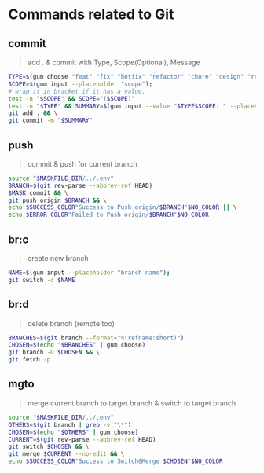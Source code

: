 # Commands related to Git

## commit

> add . & commit with Type, Scope(Optional), Message

```sh
TYPE=$(gum choose "feat" "fix" "hotfix" "refactor" "chore" "design" "revert" "etc") && \
SCOPE=$(gum input --placeholder "scope");
# wrap it in bracket if it has a value.
test -n "$SCOPE" && SCOPE="($SCOPE)"
test -n "$TYPE" && SUMMARY=$(gum input --value "$TYPE$SCOPE: " --placeholder "commit message")
git add . && \
git commit -m "$SUMMARY"
```

## push

> commit & push for current branch

```sh
source "$MASKFILE_DIR/../.env"
BRANCH=$(git rev-parse --abbrev-ref HEAD)
$MASK commit && \
git push origin $BRANCH && \
echo $SUCCESS_COLOR"Success to Push origin/$BRANCH"$NO_COLOR || \
echo $ERROR_COLOR"Failed to Push origin/$BRANCH"$NO_COLOR
```

## br:c

> create new branch

```sh
NAME=$(gum input --placeholder "branch name");
git switch -c $NAME
```

## br:d

> delete branch (remote too)

```sh
BRANCHES=$(git branch --format="%(refname:short)")
CHOSEN=$(echo "$BRANCHES" | gum choose)
git branch -D $CHOSEN && \
git fetch -p
```

## mgto

> merge current branch to target branch & switch to target branch

```sh
source "$MASKFILE_DIR/../.env"
OTHERS=$(git branch | grep -v "\*")
CHOSEN=$(echo "$OTHERS" | gum choose)
CURRENT=$(git rev-parse --abbrev-ref HEAD)
git switch $CHOSEN && \
git merge $CURRENT --no-edit && \
echo $SUCCESS_COLOR"Success to Switch&Merge $CHOSEN"$NO_COLOR
```
